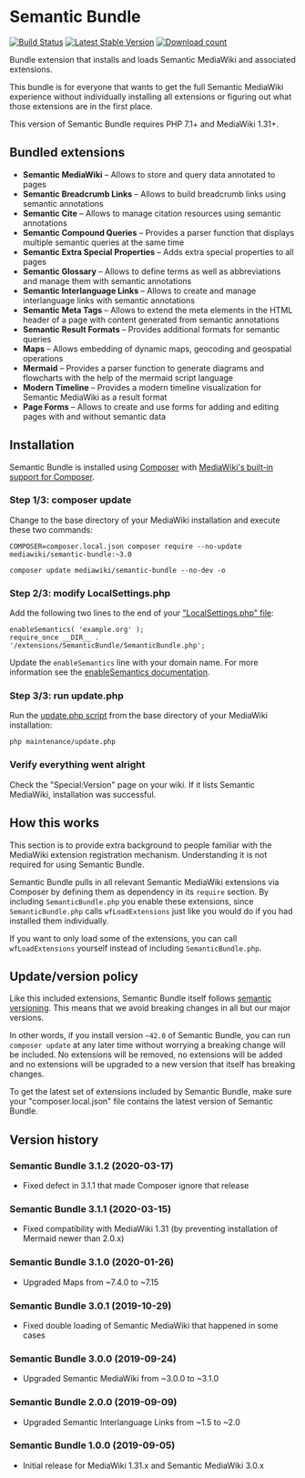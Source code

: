 # Semantic Bundle

[![Build Status](https://travis-ci.org/SemanticMediaWiki/SemanticBundle.svg?branch=master)](https://travis-ci.org/SemanticMediaWiki/SemanticBundle)
[![Latest Stable Version](https://poser.pugx.org/mediawiki/semantic-bundle/version.png)](https://packagist.org/packages/mediawiki/semantic-bundle)
[![Download count](https://poser.pugx.org/mediawiki/semantic-bundle/d/total.png)](https://packagist.org/packages/mediawiki/semantic-bundle)

Bundle extension that installs and loads Semantic MediaWiki and associated extensions.

This bundle is for everyone that wants to get the full Semantic MediaWiki experience without
individually installing all extensions or figuring out what those extensions are in the first place.

This version of Semantic Bundle requires PHP 7.1+ and MediaWiki 1.31+.

## Bundled extensions

* **Semantic MediaWiki** – Allows to store and query data annotated to pages 
* **Semantic Breadcrumb Links** – Allows to build breadcrumb links using semantic annotations
* **Semantic Cite** – Allows to manage citation resources using semantic annotations
* **Semantic Compound Queries** – Provides a parser function that displays multiple semantic queries at the same time
* **Semantic Extra Special Properties** – Adds extra special properties to all pages
* **Semantic Glossary** – Allows to define terms as well as abbreviations and manage them with semantic annotations
* **Semantic Interlanguage Links** – Allows to create and manage interlanguage links with semantic annotations
* **Semantic Meta Tags** – Allows to extend the meta elements in the HTML header of a page with content generated from semantic annotations
* **Semantic Result Formats** – Provides additional formats for semantic queries
* **Maps** – Allows embedding of dynamic maps, geocoding and geospatial operations
* **Mermaid** – Provides a parser function to generate diagrams and flowcharts with the help of the mermaid script language
* **Modern Timeline** – Provides a modern timeline visualization for Semantic MediaWiki as a result format
* **Page Forms** – Allows to create and use forms for adding and editing pages with and without semantic data

## Installation

Semantic Bundle is installed using [Composer](https://getcomposer.org) with
[MediaWiki's built-in support for Composer](https://www.mediawiki.org/wiki/Composer).

### Step 1/3: composer update

Change to the base directory of your MediaWiki installation and execute these two commands:

    COMPOSER=composer.local.json composer require --no-update mediawiki/semantic-bundle:~3.0

    composer update mediawiki/semantic-bundle --no-dev -o
  
### Step 2/3: modify LocalSettings.php

Add the following two lines to the end of your
["LocalSettings.php" file](https://www.mediawiki.org/wiki/Manual:LocalSettings.php):

    enableSemantics( 'example.org' );
    require_once __DIR__ . '/extensions/SemanticBundle/SemanticBundle.php';

Update the `enableSemantics` line with your domain name.
For more information see the
[enableSemantics documentation](https://www.semantic-mediawiki.org/wiki/Help:EnableSemantics).

### Step 3/3: run update.php

Run the [update.php script](https://www.mediawiki.org/wiki/Manual:Update.php)
from the base directory of your MediaWiki installation: 

    php maintenance/update.php

### Verify everything went alright

Check the "Special:Version" page on your wiki. If it lists Semantic MediaWiki, installation was successful. 

## How this works

This section is to provide extra background to people familiar with the MediaWiki
extension registration mechanism. Understanding it is not required for using Semantic Bundle.

Semantic Bundle pulls in all relevant Semantic MediaWiki extensions via Composer by defining
them as dependency in its `require` section. By including `SemanticBundle.php` you enable these
extensions, since `SemanticBundle.php` calls `wfLoadExtensions` just like you would do if you
had installed them individually.

If you want to only load some of the extensions, you can call `wfLoadExtensions` yourself instead
of including `SemanticBundle.php`.

## Update/version policy

Like this included extensions, Semantic Bundle itself follows [semantic versioning](https://semver.org/).
This means that we avoid breaking changes in all but our major versions.

In other words, if you install version `~42.0` of Semantic Bundle, you can run `composer update` at any
later time without worrying a breaking change will be included. No extensions will be removed, no extensions
will be added and no extensions will be upgraded to a new version that itself has breaking changes.

To get the latest set of extensions included by Semantic Bundle, make sure your "composer.local.json"
file contains the latest version of Semantic Bundle.

## Version history

### Semantic Bundle 3.1.2 (2020-03-17)

* Fixed defect in 3.1.1 that made Composer ignore that release

### Semantic Bundle 3.1.1 (2020-03-15)

* Fixed compatibility with MediaWiki 1.31 (by preventing installation of Mermaid newer than 2.0.x)

### Semantic Bundle 3.1.0 (2020-01-26)

* Upgraded Maps from ~7.4.0 to ~7.15

### Semantic Bundle 3.0.1 (2019-10-29)

* Fixed double loading of Semantic MediaWiki that happened in some cases

### Semantic Bundle 3.0.0 (2019-09-24)

* Upgraded Semantic MediaWiki from ~3.0.0 to ~3.1.0

### Semantic Bundle 2.0.0 (2019-09-09)

* Upgraded Semantic Interlanguage Links from ~1.5 to ~2.0

### Semantic Bundle 1.0.0 (2019-09-05)

* Initial release for MediaWiki 1.31.x and Semantic MediaWiki 3.0.x
